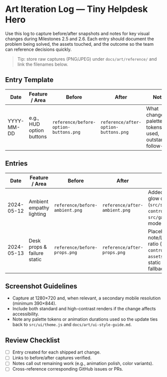 # Art Iteration Log — Tiny Helpdesk Hero

Use this log to capture before/after snapshots and notes for key visual changes during Milestones 2.5 and 2.6. Each entry should document the problem being solved, the assets touched, and the outcome so the team can reference decisions quickly.

> Tip: store raw captures (PNG/JPEG) under `docs/art/reference/` and link the filenames below.

## Entry Template

| Date | Feature / Area | Before | After | Notes |
|------|----------------|--------|-------|-------|
| YYYY-MM-DD | e.g., HUD option buttons | `reference/before-option-buttons.png` | `reference/after-option-buttons.png` | What changed, palette tokens used, outstanding follow-ups |

## Entries

| Date | Feature / Area | Before | After | Notes |
|------|----------------|--------|-------|-------|
| 2024-05-12 | Ambient empathy lighting | `reference/before-ambient.png` | `reference/after-ambient.png` | Added warm/cool tint + monitor glow driven by empathy ratio (`src/systems/lighting/lighting-controller.js`, `src/game/scene.js`). Low-power mode clamps glow. |
| 2024-05-13 | Desk props & failure static | `reference/before-props.png` | `reference/after-props.png` | Placeholder desk/mug/sticky note/LED driven by empathy ratio (`src/game/props-controller.js`, `src/game/desk-assets.js`). Failure events trigger static overlay with low-power fallback. |

## Screenshot Guidelines
- Capture at 1280×720 and, when relevant, a secondary mobile resolution (minimum 390×844).
- Include both standard and high-contrast renders if the change affects accessibility.
- Note any palette tokens or animation durations used so the update ties back to `src/ui/theme.js` and `docs/art/ui-style-guide.md`.

## Review Checklist
- [ ] Entry created for each shipped art change.
- [ ] Links to before/after captures verified.
- [ ] Notes call out remaining work (e.g., animation polish, color variants).
- [ ] Cross-reference corresponding GitHub issues or PRs.
